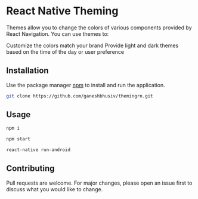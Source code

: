 # React Native Theming

Themes allow you to change the colors of various components provided by React Navigation. You can use themes to:

Customize the colors match your brand
Provide light and dark themes based on the time of the day or user preference

## Installation

Use the package manager [npm](https://www.npmjs.com/) to install and run the application.

```bash
git clone https://github.com/ganeshbhusiv/themingrn.git
```

## Usage

```javascript
npm i

npm start

react-native run-android
```

## Contributing
Pull requests are welcome. For major changes, please open an issue first to discuss what you would like to change.
